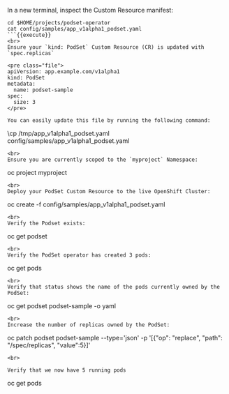 In a new terminal, inspect the Custom Resource manifest:

```
cd $HOME/projects/podset-operator
cat config/samples/app_v1alpha1_podset.yaml
```{{execute}}
<br>
Ensure your `kind: PodSet` Custom Resource (CR) is updated with `spec.replicas`

<pre class="file">
apiVersion: app.example.com/v1alpha1
kind: PodSet
metadata:
  name: podset-sample
spec:
  size: 3
</pre>

You can easily update this file by running the following command:

```
\cp /tmp/app_v1alpha1_podset.yaml config/samples/app_v1alpha1_podset.yaml
```{{execute}}
<br>
Ensure you are currently scoped to the `myproject` Namespace:

```
oc project myproject
```{{execute}}
<br>
Deploy your PodSet Custom Resource to the live OpenShift Cluster:

```
oc create -f config/samples/app_v1alpha1_podset.yaml
```{{execute}}
<br>
Verify the Podset exists:

```
oc get podset
```{{execute}}
<br>
Verify the PodSet operator has created 3 pods:

```
oc get pods
```{{execute}}
<br>
Verify that status shows the name of the pods currently owned by the PodSet:

```
oc get podset podset-sample -o yaml
```{{execute}}
<br>
Increase the number of replicas owned by the PodSet:

```
oc patch podset podset-sample --type='json' -p '[{"op": "replace", "path": "/spec/replicas", "value":5}]'
```{{execute}}
<br>

Verify that we now have 5 running pods
```
oc get pods
```{{execute}}
